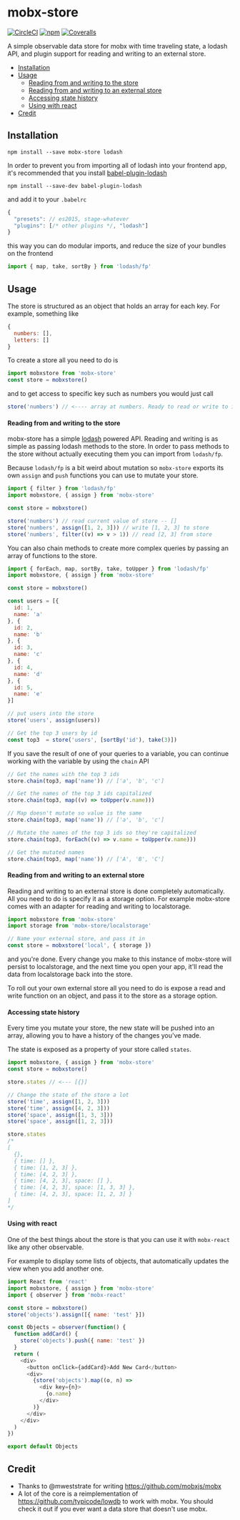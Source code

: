 # mobx-store

[![CircleCI](https://img.shields.io/circleci/project/AriaFallah/mobx-store.svg?style=flat-square)](https://circleci.com/gh/AriaFallah/mobx-store)
[![npm](https://img.shields.io/npm/v/mobx-store.svg?style=flat-square)](https://www.npmjs.com/package/mobx-store)
[![Coveralls](https://img.shields.io/coveralls/AriaFallah/mobx-store.svg?style=flat-square)](https://coveralls.io/github/AriaFallah/mobx-store)

A simple observable data store for mobx with time traveling state, a lodash API, and plugin support for reading and writing to an external store.

* [Installation](#installation)
* [Usage](#usage)
  * [Reading from and writing to the store](#reading-from-and-writing-to-the-store)
  * [Reading from and writing to an external store](#reading-from-and-writing-to-an-external-store)
  * [Accessing state history](#accessing-state-history)
  * [Using with react](#using-with-react)
* [Credit](#credit)

## Installation

```
npm install --save mobx-store lodash
```

In order to prevent you from importing all of lodash into your frontend app, it's
recommended that you install [babel-plugin-lodash](https://github.com/lodash/babel-plugin-lodash)

```
npm install --save-dev babel-plugin-lodash
```

and add it to your `.babelrc`

```js
{
  "presets": // es2015, stage-whatever
  "plugins": [/* other plugins */, "lodash"]
}
```

this way you can do modular imports, and reduce the size of your bundles on the frontend

```js
import { map, take, sortBy } from 'lodash/fp'
```

## Usage

The store is structured as an object that holds an array for each key. For example, something like

```js
{
  numbers: [],
  letters: []
}
```

To create a store all you need to do is

```js
import mobxstore from 'mobx-store'
const store = mobxstore()
```

and to get access to specific key such as numbers you would just call

```js
store('numbers') // <---- array at numbers. Ready to read or write to it.
```

#### Reading from and writing to the store

mobx-store has a simple [lodash](https://github.com/lodash/lodash) powered API.
Reading and writing is as simple as passing lodash methods to the store. In order to pass methods
to the store without actually executing them you can import from `lodash/fp`.

Because `lodash/fp` is a bit weird about mutation so `mobx-store` exports its own `assign` and `push` functions you can use to mutate your store.

```js
import { filter } from 'lodash/fp'
import mobxstore, { assign } from 'mobx-store'

const store = mobxstore()

store('numbers') // read current value of store -- []
store('numbers', assign([1, 2, 3])) // write [1, 2, 3] to store
store('numbers', filter((v) => v > 1)) // read [2, 3] from store
```

You can also chain methods to create more complex queries by passing an array of functions to the store.

```js
import { forEach, map, sortBy, take, toUpper } from 'lodash/fp'
import mobxstore, { assign } from 'mobx-store'

const store = mobxstore()

const users = [{
  id: 1,
  name: 'a'
}, {
  id: 2,
  name: 'b'
}, {
  id: 3,
  name: 'c'
}, {
  id: 4,
  name: 'd'
}, {
  id: 5,
  name: 'e'
}]

// put users into the store
store('users', assign(users))

// Get the top 3 users by id
const top3  = store('users', [sortBy('id'), take(3)])
```

If you save the result of one of your queries to a variable,
you can continue working with the variable by using the `chain` API

```js
// Get the names with the top 3 ids
store.chain(top3, map('name')) // ['a', 'b', 'c']

// Get the names of the top 3 ids capitalized
store.chain(top3, map((v) => toUpper(v.name)))

// Map doesn't mutate so value is the same
store.chain(top3, map('name')) // ['a', 'b', 'c']

// Mutate the names of the top 3 ids so they're capitalized
store.chain(top3, forEach((v) => v.name = toUpper(v.name)))

// Get the mutated names
store.chain(top3, map('name')) // ['A', 'B', 'C']
```

#### Reading from and writing to an external store

Reading and writing to an external store is done completely automatically. All you need to do is
specify it as a storage option. For example mobx-store comes with an adapter for reading and
writing to localstorage.

```js
import mobxstore from 'mobx-store'
import storage from 'mobx-store/localstorage'

// Name your external store, and pass it in
const store = mobxstore('local', { storage })
```

and you're done. Every change you make to this instance of mobx-store will persist to localstorage,
and the next time you open your app, it'll read the data from localstorage back into the store.

To roll out your own external store all you need to do is expose a read and write function on an
object, and pass it to the store as a storage option.

#### Accessing state history

Every time you mutate your store, the new state will be pushed into an array, allowing you to have
a history of the changes you've made.

The state is exposed as a property of your store called `states`.

```js
import mobxstore, { assign } from 'mobx-store'
const store = mobxstore()

store.states // <--- [{}]

// Change the state of the store a lot
store('time', assign([1, 2, 3]))
store('time', assign([4, 2, 3]))
store('space', assign([1, 3, 3]))
store('space', assign([1, 2, 3]))

store.states
/*
[
  {},
  { time: [] },
  { time: [1, 2, 3] },
  { time: [4, 2, 3] },
  { time: [4, 2, 3], space: [] },
  { time: [4, 2, 3], space: [1, 3, 3] },
  { time: [4, 2, 3], space: [1, 2, 3] }
]
*/
```

#### Using with react

One of the best things about the store is that you can use it with `mobx-react` like any other
observable.

For example to display some lists of objects, that automatically updates the view when you add
another one.

```js
import React from 'react'
import mobxstore, { assign } from 'mobx-store'
import { observer } from 'mobx-react'

const store = mobxstore()
store('objects').assign([{ name: 'test' }])

const Objects = observer(function() {
  function addCard() {
    store('objects').push({ name: 'test' })
  }
  return (
    <div>
      <button onClick={addCard}>Add New Card</button>
      <div>
        {store('objects').map((o, n) =>
          <div key={n}>
            {o.name}
          </div>
        )}
      </div>
    </div>
  )
})

export default Objects
```

## Credit

* Thanks to @mweststrate for writing https://github.com/mobxjs/mobx
* A lot of the core is a reimplementation of https://github.com/typicode/lowdb to work with mobx.
You should check it out if you ever want a data store that doesn't use mobx.
